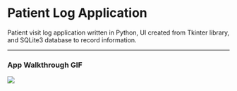 # Patient Log Application

Patient visit log application written in Python, UI created from Tkinter library, and SQLite3 database to record information.

---

### App Walkthrough GIF

![](https://imgur.com/1zszNTh.gif)
